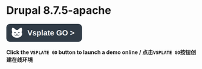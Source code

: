 # Drupal 8.7.5-apache

<a href="https://www.vsplate.com/?docker-compose=https://github.com/vsplate/dcenvs/drupal/8.7.5-apache"><img alt="VSPLATE GO" src="https://raw.githubusercontent.com/vsplate/images/master/vsgo_btn.png" width="200px"></a>

**Click the `VSPLATE GO` button to launch a demo online / 点击`VSPLATE GO`按钮创建在线环境**